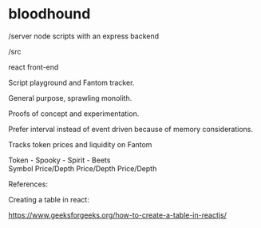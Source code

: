 # bloodhound

/server
node scripts with an express backend

/src

react front-end

Script playground and Fantom tracker.

General purpose, sprawling monolith.

Proofs of concept and experimentation.

Prefer interval instead of event driven because of memory considerations.

Tracks token prices and liquidity on Fantom

Token - Spooky - Spirit - Beets  
Symbol Price/Depth Price/Depth Price/Depth

References:

Creating a table in react:

https://www.geeksforgeeks.org/how-to-create-a-table-in-reactjs/
